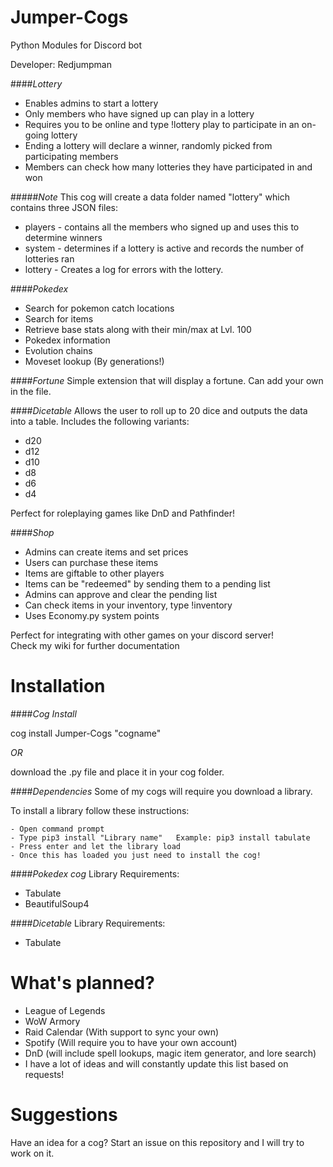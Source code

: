 # Jumper-Cogs
Python Modules for Discord bot

Developer: Redjumpman

####*Lottery*
- Enables admins to start a lottery
- Only members who have signed up can play in a lottery
- Requires you to be online and type !lottery play to participate in an on-going lottery
- Ending a lottery will declare a winner, randomly picked from participating members
- Members can check how many lotteries they have participated in and won

#####*Note* This cog will create a data folder named "lottery" which contains three JSON files:
- players - contains all the members who signed up and uses this to determine winners
- system - determines if a lottery is active and records the number of lotteries ran
- lottery - Creates a log for errors with the lottery.

####*Pokedex*
- Search for pokemon catch locations
- Search for items
- Retrieve base stats along with their min/max at Lvl. 100
- Pokedex information
- Evolution chains
- Moveset lookup (By generations!)

####*Fortune*
Simple extension that will display a fortune. Can add your own in the file.

####*Dicetable*
Allows the user to roll up to 20 dice and outputs the data into a table. Includes the following variants:
- d20
- d12
- d10
- d8
- d6
- d4

Perfect for roleplaying games like DnD and Pathfinder!

####*Shop*
- Admins can create items and set prices
- Users can purchase these items
- Items are giftable to other players
- Items can be "redeemed" by sending them to a pending list
- Admins can approve and clear the pending list
- Can check items in your inventory, type !inventory
- Uses Economy.py system points  

Perfect for integrating with other games on your discord server!  
Check my wiki for further documentation

# Installation

####*Cog Install*

cog install Jumper-Cogs "cogname"

*OR*

download the .py file and place it in your cog folder.

####*Dependencies*
Some of my cogs will require you download a library.

To install a library follow these instructions:
```
- Open command prompt
- Type pip3 install "Library name"   Example: pip3 install tabulate
- Press enter and let the library load
- Once this has loaded you just need to install the cog!
```
####*Pokedex cog* 
Library Requirements:
- Tabulate
- BeautifulSoup4

####*Dicetable*
Library Requirements:
- Tabulate

# What's planned?

- League of Legends
- WoW Armory
- Raid Calendar (With support to sync your own)
- Spotify (Will require you to have your own account)
- DnD (will include spell lookups, magic item generator, and lore search)
- I have a lot of ideas and will constantly update this list based on requests!

# Suggestions
Have an idea for a cog? Start an issue on this repository and I will try to work on it.

